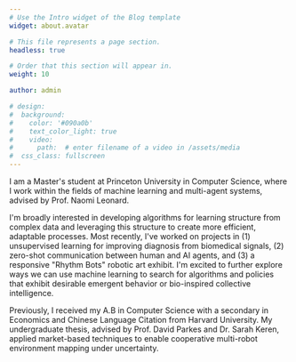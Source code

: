 ```yaml
---
# Use the Intro widget of the Blog template
widget: about.avatar

# This file represents a page section.
headless: true

# Order that this section will appear in.
weight: 10

author: admin

# design:
#  background:
#    color: '#090a0b'
#    text_color_light: true
#    video:
#      path:  # enter filename of a video in /assets/media
#  css_class: fullscreen
---
```


I am a Master's student at Princeton University in Computer Science, where I work within the fields of machine learning and multi-agent systems, advised by Prof. Naomi Leonard.

I'm broadly interested in developing algorithms for learning structure from complex data and leveraging this structure to create more efficient, adaptable processes. Most recently, I've worked on projects in (1) unsupervised learning for improving diagnosis from biomedical signals, (2) zero-shot communication between human and AI agents, and (3) a responsive "Rhythm Bots" robotic art exhibit. I'm excited to further explore ways we can use machine learning to search for algorithms and policies that exhibit desirable emergent behavior or bio-inspired collective intelligence.

Previously, I received my A.B in Computer Science with a secondary in Economics and Chinese Language Citation from Harvard University. My undergraduate thesis, advised by Prof. David Parkes and Dr. Sarah Keren, applied market-based techniques to enable cooperative multi-robot environment mapping under uncertainty. 

<!-- 👋 Hi, there! I'm **Alice**, a machine learning researcher at Netflix.
{style="font-size: 1.2rem; background: #FFB76B; background: linear-gradient(to right, #FFB76B 0%, #FFA73D 30%, #FF7C00 60%, #FF7F04 100%); -webkit-background-clip: text; -webkit-text-fill-color: transparent;"} -->

<!-- Check out my [resumé](/about/) and portfolio below 😍 -->
